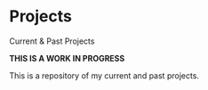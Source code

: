 # Projects
Current &amp; Past Projects

**THIS IS A WORK IN PROGRESS**

This is a repository of my current and past projects.
